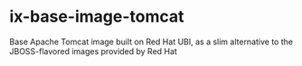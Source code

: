 # ix-base-image-tomcat
Base Apache Tomcat image built on Red Hat UBI, as a slim alternative to the JBOSS-flavored images provided by Red Hat
